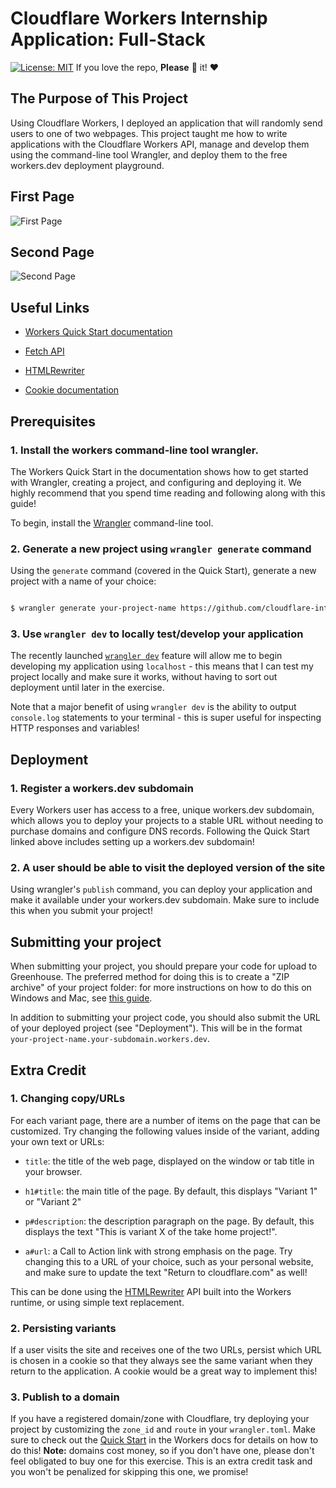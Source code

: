 
# Cloudflare Workers Internship Application: Full-Stack
[![License: MIT](https://img.shields.io/badge/License-MIT-blue.svg)](https://kfchinese.mit-license.org/)
If you love the repo, **Please** :star2: it!  :heart:

## The Purpose of This Project
Using Cloudflare Workers, I deployed an application that will randomly send users to one of two webpages. This project taught me how to write applications with the Cloudflare Workers API, manage and develop them using the command-line tool Wrangler, and deploy them to the free workers.dev deployment playground.



## First Page
![First Page](https://i.gyazo.com/f30effb39f3252256d1ea836cca2af4d.png)
## Second Page
![Second Page](https://i.gyazo.com/b776928b68f09316253a270a6b7ba08b.png)


## Useful Links

  

- [Workers Quick Start documentation](https://developers.cloudflare.com/workers/quickstart/)

- [Fetch API](https://developer.mozilla.org/en-US/docs/Web/API/Fetch_API)

- [HTMLRewriter](https://developers.cloudflare.com/workers/reference/apis/html-rewriter/)

- [Cookie documentation](https://developer.mozilla.org/en-US/docs/Web/HTTP/Cookies)

## Prerequisites

### 1. Install the workers command-line tool wrangler.

  

The Workers Quick Start in the documentation shows how to get started with Wrangler, creating a project, and configuring and deploying it. We highly recommend that you spend time reading and following along with this guide!

  

To begin, install the [Wrangler](https://github.com/cloudflare/wrangler) command-line tool.

  

### 2. Generate a new project using `wrangler generate` command

  

Using the `generate` command (covered in the Quick Start), generate a new project with a name of your choice:

  

```sh

$ wrangler generate your-project-name https://github.com/cloudflare-internship-2020/internship-application-fullstack

```

  

### 3. Use `wrangler dev` to locally test/develop your application

  

The recently launched [`wrangler dev`](https://github.com/cloudflare/wrangler#-dev) feature will allow me to begin developing my application using `localhost` - this means that I can test my project locally and make sure it works, without having to sort out deployment until later in the exercise.

  

Note that a major benefit of using `wrangler dev` is the ability to output `console.log` statements to your terminal - this is super useful for inspecting HTTP responses and variables!

  

## Deployment

  

### 1. Register a workers.dev subdomain

  

Every Workers user has access to a free, unique workers.dev subdomain, which allows you to deploy your projects to a stable URL without needing to purchase domains and configure DNS records. Following the Quick Start linked above includes setting up a workers.dev subdomain!

  

### 2. A user should be able to visit the deployed version of the site

  

Using wrangler's `publish` command, you can deploy your application and make it available under your workers.dev subdomain. Make sure to include this when you submit your project!

  

## Submitting your project

  

When submitting your project, you should prepare your code for upload to Greenhouse. The preferred method for doing this is to create a "ZIP archive" of your project folder: for more instructions on how to do this on Windows and Mac, see [this guide](https://www.sweetwater.com/sweetcare/articles/how-to-zip-and-unzip-files/).

  

In addition to submitting your project code, you should also submit the URL of your deployed project (see "Deployment"). This will be in the format `your-project-name.your-subdomain.workers.dev`.

  

## Extra Credit

  

### 1. Changing copy/URLs

  

For each variant page, there are a number of items on the page that can be customized. Try changing the following values inside of the variant, adding your own text or URLs:

  

- `title`: the title of the web page, displayed on the window or tab title in your browser.

- `h1#title`: the main title of the page. By default, this displays "Variant 1" or "Variant 2"

- `p#description`: the description paragraph on the page. By default, this displays the text "This is variant X of the take home project!".

- `a#url`: a Call to Action link with strong emphasis on the page. Try changing this to a URL of your choice, such as your personal website, and make sure to update the text "Return to cloudflare.com" as well!

  

This can be done using the [HTMLRewriter](https://developers.cloudflare.com/workers/reference/apis/html-rewriter/) API built into the Workers runtime, or using simple text replacement.

  

### 2. Persisting variants

  

If a user visits the site and receives one of the two URLs, persist which URL is chosen in a cookie so that they always see the same variant when they return to the application. A cookie would be a great way to implement this!

  

### 3. Publish to a domain

  

If you have a registered domain/zone with Cloudflare, try deploying your project by customizing the `zone_id` and `route` in your `wrangler.toml`. Make sure to check out the [Quick Start](https://developers.cloudflare.com/workers/quickstart) in the Workers docs for details on how to do this! **Note:** domains cost money, so if you don't have one, please don't feel obligated to buy one for this exercise. This is an extra credit task and you won't be penalized for skipping this one, we promise!
